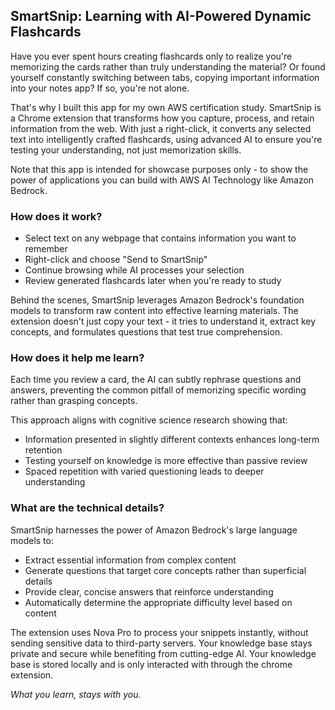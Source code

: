 ## SmartSnip: Learning with AI-Powered Dynamic Flashcards

Have you ever spent hours creating flashcards only to realize you're memorizing the cards rather than truly understanding the material? Or found yourself constantly switching between tabs, copying important information into your notes app? If so, you're not alone.

That's why I built this app for my own AWS certification study. SmartSnip is a Chrome extension that transforms how you capture, process, and retain information from the web. With just a right-click, it converts any selected text into intelligently crafted flashcards, using advanced AI to ensure you're testing your understanding, not just memorization skills.

Note that this app is intended for showcase purposes only - to show the power of applications you can build with AWS AI Technology like Amazon Bedrock.

### How does it work?

* Select text on any webpage that contains information you want to remember
* Right-click and choose "Send to SmartSnip"
* Continue browsing while AI processes your selection
* Review generated flashcards later when you're ready to study

Behind the scenes, SmartSnip leverages Amazon Bedrock's foundation models to transform raw content into effective learning materials. The extension doesn't just copy your text - it tries to understand it, extract key concepts, and formulates questions that test true comprehension.

### How does it help me learn?

Each time you review a card, the AI can subtly rephrase questions and answers, preventing the common pitfall of memorizing specific wording rather than grasping concepts.

This approach aligns with cognitive science research showing that:
* Information presented in slightly different contexts enhances long-term retention
* Testing yourself on knowledge is more effective than passive review
* Spaced repetition with varied questioning leads to deeper understanding

### What are the technical details?

SmartSnip harnesses the power of Amazon Bedrock's large language models to:

* Extract essential information from complex content
* Generate questions that target core concepts rather than superficial details
* Provide clear, concise answers that reinforce understanding
* Automatically determine the appropriate difficulty level based on content

The extension uses Nova Pro to process your snippets instantly, without sending sensitive data to third-party servers. Your knowledge base stays private and secure while benefiting from cutting-edge AI. Your knowledge base is stored locally and is only interacted with through the chrome extension.

*What you learn, stays with you.*

